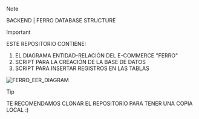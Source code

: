 > [!NOTE]
> BACKEND | FERRO DATABASE STRUCTURE




>[!IMPORTANT]
> 
> ESTE REPOSITORIO CONTIENE:
> 1. EL DIAGRAMA ENTIDAD-RELACIÓN DEL E-COMMERCE "FERRO"
> 2. SCRIPT PARA LA CREACIÓN DE LA BASE DE DATOS
> 3. SCRIPT PARA INSERTAR REGISTROS EN LAS TABLAS

![FERRO_EER_DIAGRAM](https://github.com/Cielciti97/Backend-DB-Ferro/assets/149416541/48039715-4a84-4b10-a8aa-d11835950729)

> [!TIP]
> TE RECOMENDAMOS CLONAR EL REPOSITORIO PARA TENER UNA COPIA LOCAL :)

